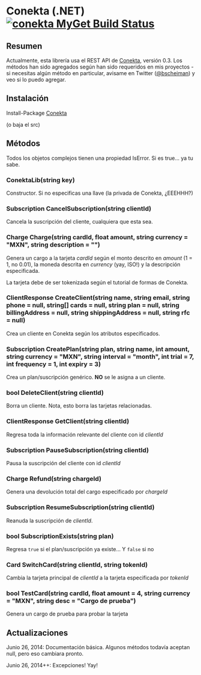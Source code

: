 # Conekta (.NET) [![conekta MyGet Build Status](https://www.myget.org/BuildSource/Badge/conekta?identifier=59be30f5-59fe-45a7-be8c-e45181cfb587)](https://www.myget.org/)



## Resumen


Actualmente, esta librería usa el REST API de [Conekta](http://www.conekta.io), versión 0.3. Los métodos han sido agregados según han sido requeridos en mis proyectos - si necesitas algún método en particular, avisame en Twitter ([@bscheiman](http://www.twitter.com/bscheiman)) y veo si lo puedo agregar.

## Instalación

Install-Package [Conekta](https://www.nuget.org/packages/Conekta)

(o baja el src)

## Métodos

Todos los objetos complejos tienen una propiedad IsError. Si es true... ya tu sabe.

### ConektaLib(string key)
Constructor. Si no especificas una llave (la privada de Conekta, ¿EEEHHH?)

### Subscription CancelSubscription(string clientId)
Cancela la suscripción del cliente, cualquiera que esta sea.


### Charge Charge(string cardId, float amount, string currency = "MXN", string description = "")
Genera un cargo a la tarjeta *cardId* según el monto descrito en *amount* (1 = 1, no 0.01), la moneda descrita en *currency* (yay, ISO!) y la descripción especificada.

La tarjeta debe de ser tokenizada según el tutorial de formas de Conekta.


### ClientResponse CreateClient(string name, string email, string phone = null, string[] cards = null, string plan = null, string billingAddress = null, string shippingAddress = null, string rfc = null)
Crea un cliente en Conekta según los atributos especificados.

### Subscription CreatePlan(string plan, string name, int amount, string currency = "MXN", string interval = "month", int trial = 7, int frequency = 1, int expiry = 3)
Crea un plan/suscripción genérico. **NO** se le asigna a un cliente.


### bool DeleteClient(string clientId)
Borra un cliente. Nota, esto borra las tarjetas relacionadas.


### ClientResponse GetClient(string clientId)
Regresa toda la información relevante del cliente con id *clientId*


### Subscription PauseSubscription(string clientId)
Pausa la suscripción del cliente con id *clientId*


### Charge Refund(string chargeId)
Genera una devolución total del cargo especificado por *chargeId*


### Subscription ResumeSubscription(string clientId)
Reanuda la suscripción de *clientId*.


### bool SubscriptionExists(string plan)
Regresa `true` si el plan/suscripción ya existe... Y `false` si no


### Card SwitchCard(string clientId, string tokenId)
Cambia la tarjeta principal de *clientId* a la tarjeta especificada por *tokenId*


### bool TestCard(string cardId, float amount = 4, string currency = "MXN", string desc = "Cargo de prueba")
Genera un cargo de prueba para probar la tarjeta

## Actualizaciones

Junio 26, 2014: Documentación básica. Algunos métodos todavía aceptan null, pero eso cambiara pronto.

Junio 26, 2014++: Excepciones! Yay!
